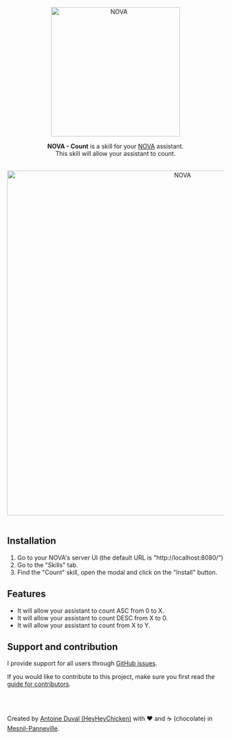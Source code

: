 <div align="center">
<a href="//nova-assistant.com" rel="nofollow">
<img src="https://github.com/HeyHeyChicken/NOVA-Count/blob/master/resources/nova-logo.svg" alt="NOVA" width="300">
</a>

**NOVA - Count** is a skill for your [NOVA](//github.com/HeyHeyChicken/NOVA) assistant.<br>
This skill will allow your assistant to count.

<br>

<img src="https://github.com/HeyHeyChicken/NOVA-Count/blob/master/resources/screenshot.jpg" alt="NOVA" width="800">
</div>

<br>

## Installation

1) Go to your NOVA's server UI (the default URL is "http://localhost:8080/")
2) Go to the "Skills" tab.
3) Find the "Count" skill, open the modal and click on the "Install" button.

## Features

- It will allow your assistant to count ASC from 0 to X.
- It will allow your assistant to count DESC from X to 0.
- It will allow your assistant to count from X to Y.

## Support and contribution

I provide support for all users through [GitHub issues](//github.com/HeyHeyChicken/NOVA-Count/issues).

If you would like to contribute to this project, make sure you first read the [guide for contributors](//github.com/HeyHeyChicken/NOVA/blob/master/CONTRIBUTING.md).

<br>
<br>

Created by [Antoine Duval (HeyHeyChicken)](//antoine.cuffel.fr) with ❤ and ☕ (chocolate) in [Mesnil-Panneville](//en.wikipedia.org/wiki/Mesnil-Panneville).
